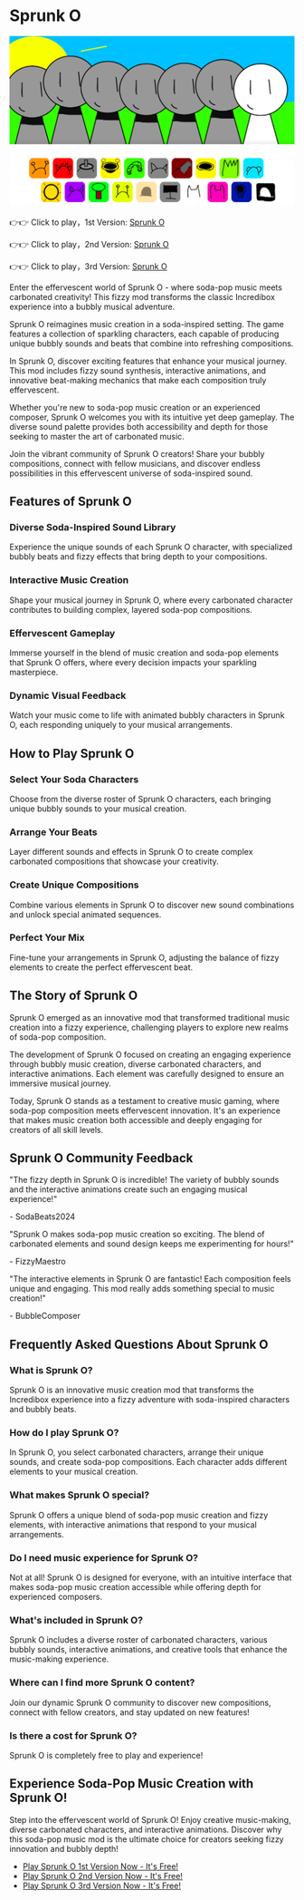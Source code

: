 # Sprunk O

![Sprunk O](https://raw.githubusercontent.com/sprunkiscrunkly/sprunk-o/refs/heads/main/sprunk-o.png "Sprunk O")

👉👉 Click to play，1st Version: [Sprunk O](https://sprunksters.com/sprunk-o/ "Sprunk O")

👉👉 Click to play，2nd Version: [Sprunk O](https://sprunkiscrunkly.com/sprunk-o/ "Sprunk O")

👉👉 Click to play，3rd Version: [Sprunk O](https://sprunkipyramixed.com/sprunk-o/ "Sprunk O")

Enter the effervescent world of Sprunk O - where soda-pop music meets carbonated creativity! This fizzy mod transforms the classic Incredibox experience into a bubbly musical adventure.

Sprunk O reimagines music creation in a soda-inspired setting. The game features a collection of sparkling characters, each capable of producing unique bubbly sounds and beats that combine into refreshing compositions.

In Sprunk O, discover exciting features that enhance your musical journey. This mod includes fizzy sound synthesis, interactive animations, and innovative beat-making mechanics that make each composition truly effervescent.

Whether you're new to soda-pop music creation or an experienced composer, Sprunk O welcomes you with its intuitive yet deep gameplay. The diverse sound palette provides both accessibility and depth for those seeking to master the art of carbonated music.

Join the vibrant community of Sprunk O creators! Share your bubbly compositions, connect with fellow musicians, and discover endless possibilities in this effervescent universe of soda-inspired sound.

## Features of Sprunk O

### Diverse Soda-Inspired Sound Library

Experience the unique sounds of each Sprunk O character, with specialized bubbly beats and fizzy effects that bring depth to your compositions.

### Interactive Music Creation

Shape your musical journey in Sprunk O, where every carbonated character contributes to building complex, layered soda-pop compositions.

### Effervescent Gameplay

Immerse yourself in the blend of music creation and soda-pop elements that Sprunk O offers, where every decision impacts your sparkling masterpiece.

### Dynamic Visual Feedback

Watch your music come to life with animated bubbly characters in Sprunk O, each responding uniquely to your musical arrangements.

## How to Play Sprunk O

### Select Your Soda Characters

Choose from the diverse roster of Sprunk O characters, each bringing unique bubbly sounds to your musical creation.

### Arrange Your Beats

Layer different sounds and effects in Sprunk O to create complex carbonated compositions that showcase your creativity.

### Create Unique Compositions

Combine various elements in Sprunk O to discover new sound combinations and unlock special animated sequences.

### Perfect Your Mix

Fine-tune your arrangements in Sprunk O, adjusting the balance of fizzy elements to create the perfect effervescent beat.

## The Story of Sprunk O

Sprunk O emerged as an innovative mod that transformed traditional music creation into a fizzy experience, challenging players to explore new realms of soda-pop composition.

The development of Sprunk O focused on creating an engaging experience through bubbly music creation, diverse carbonated characters, and interactive animations. Each element was carefully designed to ensure an immersive musical journey.

Today, Sprunk O stands as a testament to creative music gaming, where soda-pop composition meets effervescent innovation. It's an experience that makes music creation both accessible and deeply engaging for creators of all skill levels.

## Sprunk O Community Feedback

"The fizzy depth in Sprunk O is incredible! The variety of bubbly sounds and the interactive animations create such an engaging musical experience!"

\- SodaBeats2024

"Sprunk O makes soda-pop music creation so exciting. The blend of carbonated elements and sound design keeps me experimenting for hours!"

\- FizzyMaestro

"The interactive elements in Sprunk O are fantastic! Each composition feels unique and engaging. This mod really adds something special to music creation!"

\- BubbleComposer

## Frequently Asked Questions About Sprunk O

### What is Sprunk O?

Sprunk O is an innovative music creation mod that transforms the Incredibox experience into a fizzy adventure with soda-inspired characters and bubbly beats.

### How do I play Sprunk O?

In Sprunk O, you select carbonated characters, arrange their unique sounds, and create soda-pop compositions. Each character adds different elements to your musical creation.

### What makes Sprunk O special?

Sprunk O offers a unique blend of soda-pop music creation and fizzy elements, with interactive animations that respond to your musical arrangements.

### Do I need music experience for Sprunk O?

Not at all! Sprunk O is designed for everyone, with an intuitive interface that makes soda-pop music creation accessible while offering depth for experienced composers.

### What's included in Sprunk O?

Sprunk O includes a diverse roster of carbonated characters, various bubbly sounds, interactive animations, and creative tools that enhance the music-making experience.

### Where can I find more Sprunk O content?

Join our dynamic Sprunk O community to discover new compositions, connect with fellow creators, and stay updated on new features!

### Is there a cost for Sprunk O?

Sprunk O is completely free to play and experience!

## Experience Soda-Pop Music Creation with Sprunk O!

Step into the effervescent world of Sprunk O! Enjoy creative music-making, diverse carbonated characters, and interactive animations. Discover why this soda-pop music mod is the ultimate choice for creators seeking fizzy innovation and bubbly depth!

- [Play Sprunk O 1st Version Now - It's Free!](https://sprunksters.com/sprunk-o/)
- [Play Sprunk O 2nd Version Now - It's Free!](https://sprunkiscrunkly.com/sprunk-o/)
- [Play Sprunk O 3rd Version Now - It's Free!](https://sprunkipyramixed.com/sprunk-o/)
